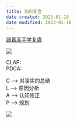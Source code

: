 ```yaml
---
title: 如何复盘
date created: 2023-01-18
date modified: 2023-01-18
---
```


[跟着高手学复盘](https://time.geekbang.org/column/intro/100070901)

![](http://image.clickear.top/20230118175951.png)

CLAP:  
PDCA:

C --> 对事实的总结  
L --> 原因分析  
A --> 认知修正  
P --> 规划

![](http://image.clickear.top/20230118180727.png)
